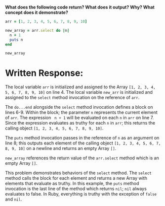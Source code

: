 **What does the following code return? What does it output? Why? What concept does it demonstrate?**

```ruby
arr = [1, 2, 3, 4, 5, 6, 7, 8, 9, 10]

new_array = arr.select do |n| 
  n + 1
  puts n
end

new_array
```
# Written Response:

The local variable `arr` is initialized and assigned to the Array `[1, 2, 3, 4, 5, 6, 7, 8, 9, 10]` on line 4. The local variable `new_arr` is initialized and assigned to the `select` method invocation on the reference of `arr`.

The `do...end` alongside the `select` method invocation defines a block on lines 6-9. Within the block; the parameter `n` represents the current element of `arr`. The expression ` n + 1` will be evaluated on each `n`  in `arr` on line 7. Since the expression evaluates as truthy for each `n` in `arr`; this returns the calling object `[1, 2, 3, 4, 5, 6, 7, 8, 9, 10]`.

The `puts` method invocation passes in the reference of `n` as an argument on line 8; this outputs each element of the calling object `[1, 2, 3, 4, 5, 6, 7, 8, 9, 10]` on a newline and returns an empty Array `[]`.

`new_array` references the return value of the `arr.select` method which is an empty Array `[]`.

This problem demonstrates behaviors of the `select` method. The `select` method calls the block for each element and returns a new Array with elements that evaluate as truthy. In this example, the `puts` method invocation is the last line of the method which returns `nil`; `nil` always evaluates to false. In Ruby, everything is truthy with the exception of `false` and `nil`.

